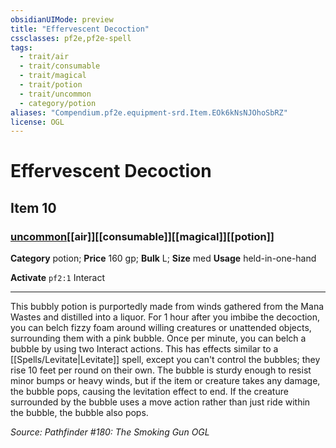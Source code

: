```yaml
---
obsidianUIMode: preview
title: "Effervescent Decoction"
cssclasses: pf2e,pf2e-spell
tags:
  - trait/air
  - trait/consumable
  - trait/magical
  - trait/potion
  - trait/uncommon
  - category/potion
aliases: "Compendium.pf2e.equipment-srd.Item.EOk6kNsNJOhoSbRZ"
license: OGL
---
```

# Effervescent Decoction
## Item 10
### [uncommon](uncommon "Uncommon Rarity Trait")[[air]][[consumable]][[magical]][[potion]]

**Category** potion; 
**Price** 160 gp; 
**Bulk** L; **Size** med
**Usage** held-in-one-hand

**Activate** `pf2:1` Interact

* * *

This bubbly potion is purportedly made from winds gathered from the Mana Wastes and distilled into a liquor. For 1 hour after you imbibe the decoction, you can belch fizzy foam around willing creatures or unattended objects, surrounding them with a pink bubble. Once per minute, you can belch a bubble by using two Interact actions. This has effects similar to a [[Spells/Levitate|Levitate]] spell, except you can't control the bubbles; they rise 10 feet per round on their own. The bubble is sturdy enough to resist minor bumps or heavy winds, but if the item or creature takes any damage, the bubble pops, causing the levitation effect to end. If the creature surrounded by the bubble uses a move action rather than just ride within the bubble, the bubble also pops.

*Source: Pathfinder #180: The Smoking Gun*
*OGL*